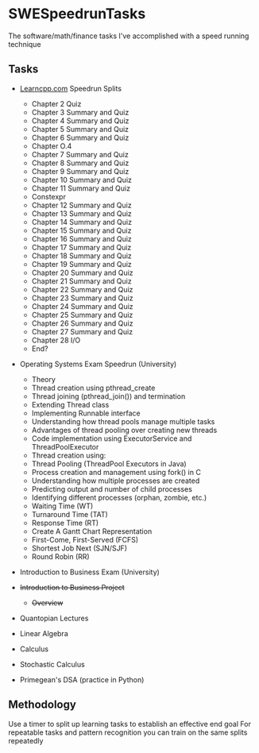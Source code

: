 # SWESpeedrunTasks
The software/math/finance tasks I've accomplished with a speed running technique

## Tasks

- [Learncpp.com](https://www.learncpp.com/) Speedrun Splits
    - Chapter 2 Quiz
    - Chapter 3 Summary and Quiz
    - Chapter 4 Summary and Quiz
    - Chapter 5 Summary and Quiz
    - Chapter 6 Summary and Quiz
    - Chapter O.4 
    - Chapter 7 Summary and Quiz
    - Chapter 8 Summary and Quiz
    - Chapter 9 Summary and Quiz
    - Chapter 10 Summary and Quiz
    - Chapter 11 Summary and Quiz
    - Constexpr
    - Chapter 12 Summary and Quiz
    - Chapter 13 Summary and Quiz
    - Chapter 14 Summary and Quiz
    - Chapter 15 Summary and Quiz
    - Chapter 16 Summary and Quiz
    - Chapter 17 Summary and Quiz
    - Chapter 18 Summary and Quiz
    - Chapter 19 Summary and Quiz
    - Chapter 20 Summary and Quiz
    - Chapter 21 Summary and Quiz
    - Chapter 22 Summary and Quiz
    - Chapter 23 Summary and Quiz
    - Chapter 24 Summary and Quiz
    - Chapter 25 Summary and Quiz
    - Chapter 26 Summary and Quiz
    - Chapter 27 Summary and Quiz
    - Chapter 28 I/O
    - End?

- Operating Systems Exam Speedrun (University)
    - Theory
    - Thread creation using pthread_create
    - Thread joining (pthread_join()) and termination
    - Extending Thread class
    - Implementing Runnable interface
    - Understanding how thread pools manage multiple tasks
    - Advantages of thread pooling over creating new threads
    - Code implementation using ExecutorService and ThreadPoolExecutor
    - Thread creation using:
    - Thread Pooling (ThreadPool Executors in Java)
    - Process creation and management using fork() in C
    - Understanding how multiple processes are created
    - Predicting output and number of child processes
    - Identifying different processes (orphan, zombie, etc.)
    - Waiting Time (WT)
    - Turnaround Time (TAT)
    - Response Time (RT)
    - Create A Gantt Chart Representation
    - First-Come, First-Served (FCFS)
    - Shortest Job Next (SJN/SJF)
    - Round Robin (RR)
    
- Introduction to Business Exam (University)

- ~~Introduction to Business Project~~
    - ~~Overview~~

- Quantopian Lectures

- Linear Algebra

- Calculus

- Stochastic Calculus

- Primegean's DSA (practice in Python)

## Methodology

Use a timer to split up learning tasks to establish an effective end goal
For repeatable tasks and pattern recognition you can train on the same splits repeatedly
